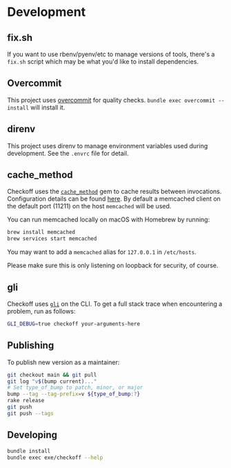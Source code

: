 # Development

## fix.sh

If you want to use rbenv/pyenv/etc to manage versions of tools,
there's a `fix.sh` script which may be what you'd like to install
dependencies.

## Overcommit

This project uses [overcommit](https://github.com/sds/overcommit) for
quality checks.  `bundle exec overcommit --install` will install it.

## direnv

This project uses direnv to manage environment variables used during
development.  See the `.envrc` file for detail.

## cache_method

Checkoff uses the
[`cache_method`](https://github.com/seamusabshere/cache_method) gem to
cache results between invocations.  Configuration details can be found
[here](https://github.com/seamusabshere/cache_method#configuration-and-supported-cache-clients).
By default a memcached client on the default port (11211) on the host
`memcached` will be used.

You can run memcached locally on macOS with Homebrew by running:

```sh
brew install memcached
brew services start memcached
```

You may want to add a `memcached` alias for `127.0.0.1` in `/etc/hosts`.

Please make sure this is only listening on loopback for security, of course.


## gli

Checkoff uses [`gli`](https://github.com/davetron5000/gli) on the CLI.
To get a full stack trace when encountering a problem, run as follows:

```sh
GLI_DEBUG=true checkoff your-arguments-here
```

## Publishing

To publish new version as a maintainer:

```sh
git checkout main && git pull
git log "v$(bump current)..."
# Set type_of_bump to patch, minor, or major
bump --tag --tag-prefix=v ${type_of_bump:?}
rake release
git push
git push --tags
```


## Developing

```sh
bundle install
bundle exec exe/checkoff --help
```
